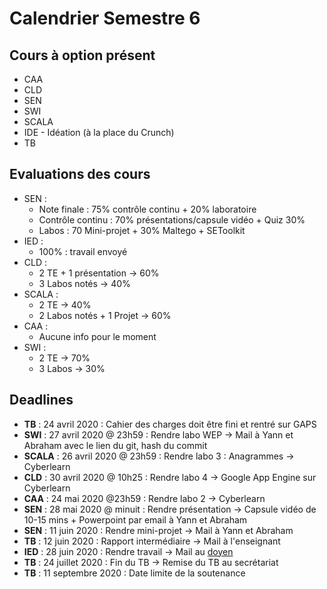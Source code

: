 # Calendrier Semestre 6

## Cours à option présent

- CAA
- CLD
- SEN
- SWI
- SCALA
- IDE - Idéation (à la place du Crunch)
- TB

## Evaluations des cours 

- SEN : 
	- Note finale : 75% contrôle continu + 20% laboratoire
	- Contrôle continu : 70%  présentations/capsule vidéo + Quiz 30%
	- Labos : 70 Mini-projet + 30% Maltego + SEToolkit
- IED : 
	- 100% : travail envoyé
- CLD : 
	- 2 TE + 1 présentation -> 60% 
	- 3 Labos notés -> 40%
- SCALA :
	- 2 TE -> 40%
	- 2 Labos notés + 1 Projet -> 60%
- CAA :
	- Aucune info pour le moment
- SWI :
	- 2 TE -> 70%
	- 3 Labos -> 30%

## Deadlines

- **TB**    : 24 avril 2020 : Cahier des charges doit être fini et rentré sur GAPS
- **SWI**   : 27 avril 2020 @ 23h59 : Rendre labo WEP -> Mail à Yann et Abraham avec le lien du git, hash du commit
- **SCALA** : 26 avril 2020 @ 23h59 : Rendre labo 3 : Anagrammes -> Cyberlearn
- **CLD**   : 30 avril 2020 @ 10h25 : Rendre labo 4 -> Google App Engine sur Cyberlearn
- **CAA**   : 24 mai 2020 @23h59    : Rendre labo 2 -> Cyberlearn
- **SEN**   : 28 mai 2020 @ minuit : Rendre présentation -> Capsule vidéo de 10-15 mins + Powerpoint par email à Yann et Abraham
- **SEN**   : 11 juin 2020 : Rendre mini-projet -> Mail à Yann et Abraham
- **TB**    : 12 juin 2020 : Rapport intermédiaire -> Mail à l'enseignant 
- **IED**   : 28 juin 2020 : Rendre travail -> Mail au [doyen](vincent.peiris@heig-vd.ch)
- **TB**    : 24 juillet 2020 : Fin du TB -> Remise du TB au secrétariat
- **TB**    : 11 septembre 2020 : Date limite de la soutenance

